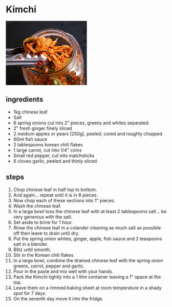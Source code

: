 # Kimchi

![Kimchi](images/kimchi.jpg)

## ingredients

- 1kg chinese leaf
- Salt
- 6 spring onions cut into 2" pieces, greens and whites separated
- 2" fresh ginger finely sliced
- 2 medium apples or pears (250g), peeled, cored and roughly chopped
- 60ml fish sauce
- 2 tablespoons korean chili flakes
- 1 large carrot, cut into 1/4" coins
- Small red pepper, cut into matchsticks
- 6 cloves garlic, peeled and thinly sliced

## steps

1. Chop chinese leaf in half top to bottom.
2. And again... repeat until it is in 8 pieces.
3. Now chop each of these sections into 1" pieces.
4. Wash the chinese leaf.
5. In a large bowl toss the chinese leaf with at least 2 tablespoons salt... be very generous with the salt.
6. Set aside to brine for 1 hour.
7. Rinse the chinese leaf in a colander cleaning as much salt as possible off then leave to drain until dry.
8. Put the spring onion whites, ginger, apple, fish sauce and 2 teaspoons salt in a blender.
9. Blitz until smooth.
10. Stir in the Korean chili flakes.
11. In a large bowl, combine the drained chinese leaf with the spring onion greens, carrot, pepper and garlic.
12. Pour in the paste and mix well with your hands.
13. Pack the Kimchi tightly into a 1 litre container leaving a 1" space at the top.
14. Leave them on a rimmed baking sheet at room temperature in a shady spot for 7 days.
15. On the seventh day move it into the fridge.
